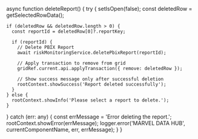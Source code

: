 async function deleteReport() {
  try {
    setIsOpen(false);
    const deletedRow = getSelectedRowData();
    
    if (deletedRow && deletedRow.length > 0) {
      const reportId = deletedRow[0]?.reportKey;
      
      if (reportId) {
        // Delete PBIX Report
        await riskMonitoringService.deletePbixReport(reportId);
        
        // Apply transaction to remove from grid
        gridRef.current.api.applyTransaction({ remove: deletedRow });
        
        // Show success message only after successful deletion
        rootContext.showSuccess('Report deleted successfully');
      }
    } else {
      rootContext.showInfo('Please select a report to delete.');
    }
  } catch (err: any) {
    const errMessage = 'Error deleting the report.';
    rootContext.showError(errMessage);
    logger.error('MARVEL DATA HUB', currentComponentName, err, errMessage);
  }
}